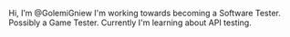 Hi, I’m @GolemiGniew
I'm working towards becoming a Software Tester. Possibly a Game Tester.
Currently I'm learning about API testing.


<!---
GolemiGniew/GolemiGniew is a ✨ special ✨ repository because its `README.md` (this file) appears on your GitHub profile.
You can click the Preview link to take a look at your changes.
--->
